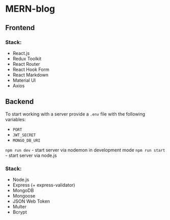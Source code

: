 # MERN-blog

## Frontend

### Stack:
- React.js
- Redux Toolkit
- React Router
- React Hook Form
- React Markdown
- Material UI
- Axios

## Backend
To start working with a server provide a `.env` file with the following variables:
- `PORT`
- `JWT_SECRET`
- `MONGO_DB_URI`

`npm run dev` - start server via nodemon in development mode
`npm run start` - start server via node.js

### Stack:
- Node.js
- Express (+ express-validator)
- MongoDB
- Mongoose
- JSON Web Token
- Multer
- Bcrypt

